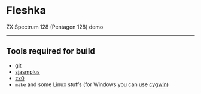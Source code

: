 # Fleshka

ZX Spectrum 128 (Pentagon 128) demo

---

## Tools required for build
* [git](https://git-scm.com/)
* [sjasmplus](https://github.com/z00m128/sjasmplus)
* [zx0](https://github.com/einar-saukas/ZX0)
* `make` and some Linux stuffs (for Windows you can use [cygwin](https://www.cygwin.com/))
